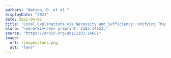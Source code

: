 ```yaml
---
authors: "Watson, D. et al."
displayDate: "2021"
date: 2021-04-05
title: "Local Explanations via Necessity and Sufficiency: Unifying Theory and Practice"
blurb: "<em>arXiv</em> preprint, 2103.14651."
source: "https://arxiv.org/abs/2103.14651"
image:
  url: /images/lens.png
  alt: "lens"
---
```

